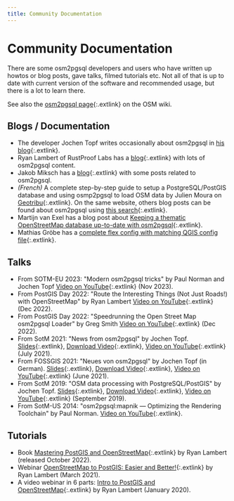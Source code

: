```yaml
---
title: Community Documentation
---
```


# Community Documentation

There are some osm2pgsql developers and users who have written up howtos or
blog posts, gave talks, filmed tutorials etc. Not all of that is up to date
with current version of the software and recommended usage, but there is a lot
to learn there.

See also the [osm2pgsql
page](https://wiki.openstreetmap.org/wiki/Osm2pgsql){:.extlink} on the OSM
wiki.

## Blogs / Documentation

* The developer Jochen Topf writes occasionally about osm2pgsql in [his
  blog](https://blog.jochentopf.com/tags-osm2pgsql.html){:.extlink}.
* Ryan Lambert of RustProof Labs has a
  [blog](https://blog.rustprooflabs.com/category/openstreetmap){:.extlink} with lots of osm2pgsql
  content.
* Jakob Miksch has a [blog](https://jakobmiksch.eu/blog/){:.extlink} with some
  posts related to osm2pgsql.
* _(French)_ A complete step-by-step guide to setup a PostgreSQL/PostGIS database and using osmp2pgsql to load OSM data by Julien Moura on [Geotribu](https://geotribu.fr/articles/2022/2022-06-28_import-donnees-osm-postgresql-osm2pgsql-osmium/){:.extlink}. On the same website, others blog posts can be found about osm2pgsql using [this search](https://geotribu.fr/?q=osm2pgsql*){:.extlink}.
* Martijn van Exel has a blog post about [Keeping a thematic OpenStreetMap database up-to-date with osm2pgsql](https://mvexel.prose.sh/20230227-keeping-osm-database-uptodate-osm2pgsql){:.extlink}.
* Mathias Gröbe has a [complete flex config with matching QGIS config file](https://github.com/mathiasgroebe/graubrot){:.extlink}.

## Talks

* From SOTM-EU 2023: "Modern osm2pgsql tricks" by Paul Norman and Jochen Topf
  [Video on YouTube](https://www.youtube.com/watch?v=wAk_sLOXTT8){:.extlink} (Nov 2023).
* From PostGIS Day 2022: "Route the Interesting Things (Not Just Roads!) with OpenStreetMap" by Ryan Lambert
  [Video on YouTube](https://www.youtube.com/watch?v=uydAoMaReos){:.extlink} (Dec 2022).
* From PostGIS Day 2022: "Speedrunning the Open Street Map osm2pgsql Loader" by Greg Smith
  [Video on YouTube](https://www.youtube.com/watch?v=BCMnu7xay2Y){:.extlink} (Dec 2022).
* From SotM 2021: "News from osm2pgsql" by Jochen Topf.
  [Slides](https://media.jochentopf.com/media/2021-07-10-talk-sotm2021-osm2pgsql-en-slides.pdf){:.extlink},
  [Download Video](https://media.jochentopf.com/media/2021-07-10-talk-sotm2021-osm2pgsql-en-video.mp4){:.extlink},
  [Video on YouTube](https://www.youtube.com/watch?v=20n4thI7YiI){:.extlink} (July 2021).
* From FOSSGIS 2021: "Neues von osm2pgsql" by Jochen Topf (in German).
  [Slides](https://media.jochentopf.com/media/2021-06-09-talk-fossgis2021-osm2pgsql-de-slides.pdf){:.extlink},
  [Download Video](https://media.jochentopf.com/media/2021-06-09-talk-fossgis2021-osm2pgsql-de-video.mp4){:.extlink},
  [Video on YouTube](https://www.youtube.com/watch?v=XKoNMdtLTbQ){:.extlink} (June 2021).
* From SotM 2019: "OSM data processing with PostgreSQL/PostGIS" by Jochen Topf.
  [Slides](https://media.jochentopf.com/media/2019-09-22-talk-sotm2019-osm-postgresql-postgis-en-slides.pdf){:.extlink},
  [Download Video](https://media.jochentopf.com/media/2019-09-22-talk-sotm2019-osm-postgresql-postgis-en-video.mp4){:.extlink},
  [Video on YouTube](https://www.youtube.com/watch?v=QJF4jLRBFrU){:.extlink} (September 2019).
* From SotM-US 2014: "osm2pgsql:mapnik — Optimizing the Rendering Toolchain"
  by Paul Norman.
  [Video on YouTube](https://www.youtube.com/watch?v=Lxloo42gl8A){:.extlink}.

## Tutorials

* Book [Mastering PostGIS and OpenStreetMap](https://postgis-osm.com/){:.extlink} by Ryan
  Lambert (released October 2022).
* Webinar [OpenStreetMap to PostGIS: Easier and
  Better!](https://postgresconf.org/conferences/2021_Postgres_Conference_Webinars/program/proposals/openstreetmap-to-postgis-easier-and-better){:.extlink}
  by Ryan Lambert (March 2021).
* A video webinar in 6 parts: [Intro to PostGIS and
  OpenStreetMap](https://www.youtube.com/watch?v=l98YREUSJs4&list=PLHWVtzzXLMjJGYfjAjguS-Bm79KowWEI_){:.extlink}
  by Ryan Lambert (January 2020).

